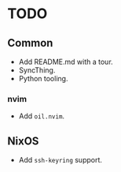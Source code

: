 # TODO

## Common
- Add README.md with a tour.
- SyncThing.
- Python tooling.

### nvim
- Add `oil.nvim`.

## NixOS
- Add `ssh-keyring` support.
